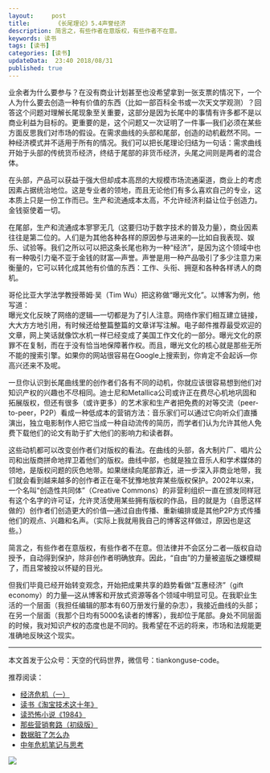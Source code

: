 ```yaml
---   
layout:     post  
title:       《长尾理论》5.4声誉经济 
description: 简言之，有些作者在意版权，有些作者不在意。      
keywords: 读书 
tags: [读书]  
categories: [读书]  
updateData:  23:40 2018/08/31   
published: true   
---  
```



业余者为什么要参与？在没有商业计划甚至也没希望拿到一张支票的情况下，一个人为什么要去创造一种有价值的东西（比如一部百科全书或一次天文学观测）？回答这个问题对理解长尾现象至关重要，这部分是因为长尾中的事情有许多都不是以商业利益为目标的。更重要的是，这个问题又一次证明了一件事—我们必须在某些方面反思我们对市场的假设。在需求曲线的头部和尾部，创造的动机截然不同。一种经济模式并不适用于所有的情况。我们可以把长尾理论归结为一句话：需求曲线开始于头部的传统货币经济，终结于尾部的非货币经济，头尾之间则是两者的混合体。  


在头部，产品可以获益于强大但却成本高昂的大规模市场流通渠道，商业上的考虑因素占据统治地位。这是专业者的领地，而且无论他们有多么喜欢自己的专业，这本质上只是一份工作而已。生产和流通成本太高，不允许经济利益让位于创造力。金钱驱使着一切。  


在尾部，生产和流通成本寥寥无几（这要归功于数字技术的普及力量），商业因素往往是第二位的。人们是为其他各种各样的原因参与进来的—比如自我表现、娱乐、试验等。我们之所以可以把这条长尾也称为一种“经济”，是因为这个领域中也有一种吸引力毫不亚于金钱的财富—声誉。声誉是用一种产品吸引了多少注意力来衡量的，它可以转化成其他有价值的东西：工作、头衔、拥趸和各种各样诱人的商机。  


哥伦比亚大学法学教授蒂姆·吴（Tim Wu）把这称做“曝光文化”。以博客为例，他写道：  
曝光文化反映了网络的逻辑—一切都是为了引人注意。网络作家们相互建立链接，大大方方地引用，有时候还给整篇整篇的文章详写注解。电子邮件推荐最受欢迎的文章，网上笑话就像饮水机一样已经变成了美国工作文化的一部分。曝光文化的原罪不在复制，而在于没有恰当地保障著作权。而且，曝光文化的核心就是那些无所不能的搜索引擎。如果你的网站很容易在Google上搜索到，你肯定不会起诉—你高兴还来不及呢。  


一旦你认识到长尾曲线里的创作者们各有不同的动机，你就应该很容易想到他们对知识产权的兴趣也不尽相同。迪士尼和Metallica公司或许正在费尽心机地巩固和拓展版权，但还有很多（或许更多）的艺术家和生产者把免费的对等交流（peer-to-peer，P2P）看成一种低成本的营销方法：音乐家们可以通过它向听众们直播演出，独立电影制作人把它当成一种自动流传的简历，而学者们认为允许其他人免费下载他们的论文有助于扩大他们的影响力和读者群。  


这些动机都可以改变创作者们对版权的看法。在曲线的头部，各大制片厂、唱片公司和出版商拼命地捍卫着他们的版权。曲线中部，也就是独立音乐人和学术媒体的领地，是版权问题的灰色地带。如果继续向尾部靠近，进一步深入非商业地带，我们就会看到越来越多的创作者正在毫不犹豫地放弃某些版权保护。2002年以来，一个名叫“创造性共同体”（Creative Commons）的非营利组织一直在颁发同样冠有这个名字的许可证，允许灵活使用某些拥有版权的作品，目的就是为（自愿这样做的）创作者们创造更大的价值—通过自由传播、重新编排或是其他P2P方式传播他们的观点、兴趣和名声。（实际上我就用我自己的博客这样做过，原因也是这些。）  



简言之，有些作者在意版权，有些作者不在意。但法律并不会区分二者—版权自动授予，自动得到保护，除非创作者明确放弃。因此，“自由”的力量被盗版之嫌模糊了，而且常被投以怀疑的目光。  


但我们毕竟已经开始转变观念，开始把成果共享的趋势看做“互惠经济”（gift economy）的力量—这从博客和开放式资源等各个领域中明显可见。在我职业生活的一个层面（我担任编辑的那本有60万册发行量的杂志），我接近曲线的头部；在另一个层面（我那个日均有5000名读者的博客），我却位于尾部。身处不同层面的时候，我对知识产权的态度也是不同的。我希望在不远的将来，市场和法规能更准确地反映这个现实。  






---


本文首发于公众号：天空的代码世界，微信号：tiankonguse-code。  


推荐阅读：  


* [经济危机（一）](https://mp.weixin.qq.com/s/hxO7oR8cLljSClYS-yE6pw)   
* [读书《淘宝技术这十年》](https://mp.weixin.qq.com/s/IeOQGh22U_1TPrf6sYYTkQ)   
* [读恐怖小说《1984》](https://mp.weixin.qq.com/s/q7HL5o_R5cqJc0b9Ll7EMw)    
* [那些营销套路（初级版）](https://mp.weixin.qq.com/s/xdvqZo9ll6kaL66Cdx)   
* [数据脏了怎么办](https://mp.weixin.qq.com/s/Blw4yxmIsE51dzzbNcfFbg)    
* [中年危机笔记与思考](https://mp.weixin.qq.com/s/dFzDtZS0JN6hhpc1DF-e_g)     



![](http://res.tiankonguse.com/images/tiankonguse-support.png) 




